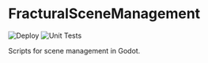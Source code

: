 # FracturalSceneManagement

![Deploy](https://github.com/Fractural/FracturalSceneManagement/actions/workflows/deploy.yml/badge.svg) ![Unit Tests](https://github.com/Fractural/FracturalSceneManagement/actions/workflows/tests.yml/badge.svg)

Scripts for scene management in Godot.